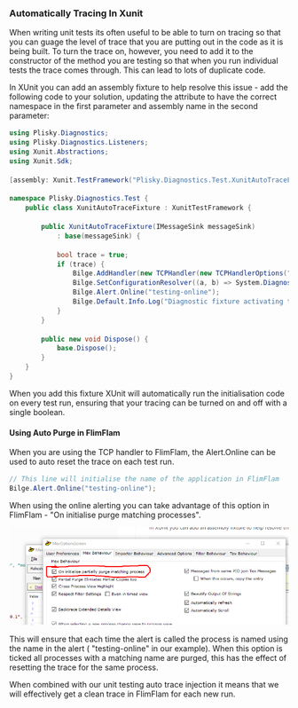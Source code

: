 ### Automatically Tracing In Xunit


When writing unit tests its often useful to be able to turn on tracing so that you can guage the level of trace that you are putting out in the code as it is being built. To turn the trace on, however, you need to add it to the constructor of the method you are testing so that when you run individual tests the trace comes through.  This can lead to lots of duplicate code.

In XUnit you can add an assembly fixture to help resolve this issue - add the following code to your solution, updating the attribute to have the correct namespace in the first parameter and assembly name in the second parameter:


```csharp
using Plisky.Diagnostics;
using Plisky.Diagnostics.Listeners;
using Xunit.Abstractions;
using Xunit.Sdk;

[assembly: Xunit.TestFramework("Plisky.Diagnostics.Test.XunitAutoTraceFixture", "assemblyname.test")]

namespace Plisky.Diagnostics.Test {
    public class XunitAutoTraceFixture : XunitTestFramework {

        public XunitAutoTraceFixture(IMessageSink messageSink)
            : base(messageSink) {

            bool trace = true;
            if (trace) {
                Bilge.AddHandler(new TCPHandler(new TCPHandlerOptions("127.0.0.1", 9060, true)), HandlerAddOptions.SingleType);
                Bilge.SetConfigurationResolver((a, b) => System.Diagnostics.SourceLevels.Verbose);
                Bilge.Alert.Online("testing-online");
                Bilge.Default.Info.Log("Diagnostic fixture activating trace");
            }
        }

        public new void Dispose() {
            base.Dispose();
        }
    }
}
```

When you add this fixture XUnit will automatically run the initialisation code on every test run, ensuring that your tracing can be turned on and off with a single boolean.  

#### Using Auto Purge in FlimFlam
When you are using the TCP handler to FlimFlam, the Alert.Online can be used to auto reset the trace on each test run.

```csharp
// This line will initialise the name of the application in FlimFlam
Bilge.Alert.Online("testing-online");
```

When using the online alerting you can take advantage of this option in FlimFlam - "On initialise purge matching processes".

    
![Purgematch Image](./assets/images/ff-purgematch.png)

This will ensure that each time the alert is called the process is named using the name in the alert ( "testing-online" in our example).   When this option is ticked all processes with a matching name are purged, this has the effect of resetting the trace for the same process.

When combined with our unit testing auto trace injection it means that we will effectively get a clean trace in FlimFlam for each new run.

